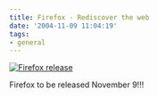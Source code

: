 ```yaml
---
title: Firefox - Rediscover the web
date: '2004-11-09 11:04:19'
tags:
- general
---
```


<a href="http://www.mozilla.org/products/firefox/"><img src="http://www.mozilla.org/products/firefox/firefox-preview-product.gif" alt="Firefox release" /></a>

Firefox to be released November 9!!!

